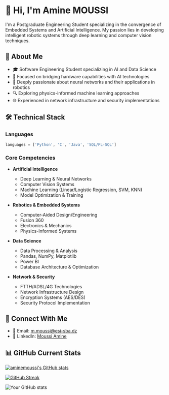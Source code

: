 # 👋 Hi, I'm Amine MOUSSI

I'm a Postgraduate Engineering Student specializing in the convergence of Embedded Systems and Artificial Intelligence. My passion lies in developing intelligent robotic systems through deep learning and computer vision techniques.

## 🎯 About Me

- 🎓 Software Engineering Student specializing in AI and Data Science
- 🤖 Focused on bridging hardware capabilities with AI technologies
- 🧠 Deeply passionate about neural networks and their applications in robotics
- 🔍 Exploring physics-informed machine learning approaches
- 🌐 Experienced in network infrastructure and security implementations

## 🛠️ Technical Stack

### Languages
```python
languages = ['Python', 'C', 'Java', 'SQL/PL-SQL']
```



### Core Competencies
- **Artificial Intelligence**
  - Deep Learning & Neural Networks
  - Computer Vision Systems
  - Machine Learning (Linear/Logistic Regression, SVM, KNN)
  - Model Optimization & Training

- **Robotics & Embedded Systems**
  - Computer-Aided Design/Engineering
  - Fusion 360
  - Electronics & Mechanics
  - Physics-Informed Systems

- **Data Science**
  - Data Processing & Analysis
  - Pandas, NumPy, Matplotlib
  - Power BI
  - Database Architecture & Optimization

- **Network & Security**
  - FTTH/ADSL/4G Technologies
  - Network Infrastructure Design
  - Encryption Systems (AES/DES)
  - Security Protocol Implementation





## 🔗 Connect With Me

- 📧 Email: m.moussi@esi-sba.dz
- 💼 LinkedIn: [Moussi Amine](linkedin.com/in/moussi-m-amine-0566062a6)

## 📊 GitHub Current Stats


[![aminemoussi's GitHub stats](https://github-readme-stats.vercel.app/api/top-langs?username=aminemoussi&theme=dark&show_icons=true)](https://github.com/aminemoussi)

[![GitHub Streak](https://streak-stats.demolab.com?user=aminemoussi&theme=dark&hide_border=true&border_radius=5&mode=weekly&hide_current_streak=true&hide_longest_streak=true)](https://git.io/streak-stats)

![Your GitHub stats](https://github-readme-stats.vercel.app/api?username=aminemoussi&show_icons=true&theme=dark)



